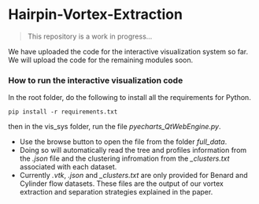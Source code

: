 # Hairpin-Vortex-Extraction

> This repository is a work in progress...

We have uploaded the code for the interactive visualization system so far. We will upload the code for the remaining modules soon.

### How to run the interactive visualization code
In the root folder, do the following to install all the requirements for Python.
```
pip install -r requirements.txt
```
then in the vis_sys folder, run the file *pyecharts_QtWebEngine.py*.
- Use the browse button to open the file from the folder *full_data*. 
- Doing so will automatically read the tree and profiles information from the *.json* file and the clustering infromation from the *_clusters.txt* associated with each dataset. 
- Currently *.vtk*, *.json* and *_clusters.txt* are only provided for Benard and Cylinder flow datasets. These files are the output of our vortex extraction and separation strategies explained in the paper.
